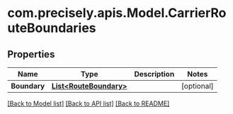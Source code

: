 # com.precisely.apis.Model.CarrierRouteBoundaries
## Properties

Name | Type | Description | Notes
------------ | ------------- | ------------- | -------------
**Boundary** | [**List&lt;RouteBoundary&gt;**](RouteBoundary.md) |  | [optional] 

[[Back to Model list]](../README.md#documentation-for-models) [[Back to API list]](../README.md#documentation-for-api-endpoints) [[Back to README]](../README.md)

